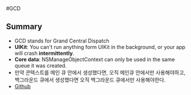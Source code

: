 #GCD

## Summary
* GCD stands for Grand Central Dispatch
* __UIKit__: You can't run anything form UIKit in the background, or your app will crash __intermittently__.
* __Core data__: NSManageObjectContext can only be used in the same queue it was created.
 * 만약 콘텍스트를 메인 큐 안에서 생성했다면, 오직 메인큐 안에서만 사용해야하고, 백그라운드 큐에서 생성했다면 오직 백그라운드 큐에서만 사용해야한다.
* [Github](https://github.com/udacity/ios-nd-gcd)
